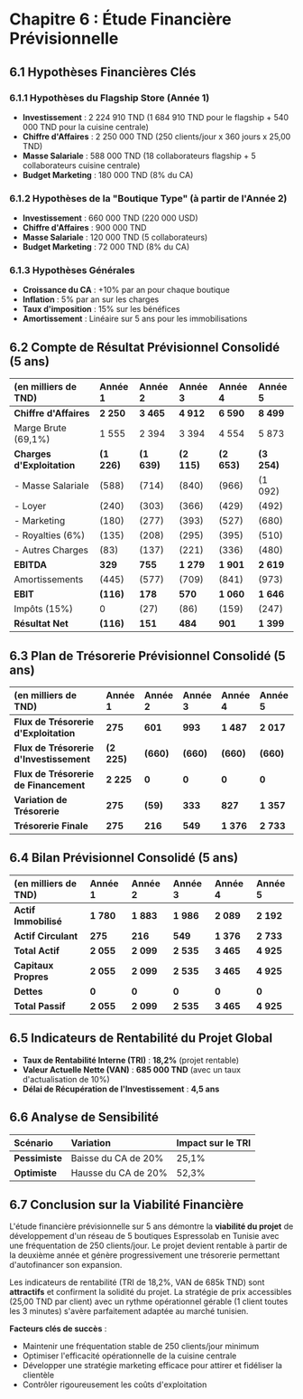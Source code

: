 # Chapitre 6 : Étude Financière Prévisionnelle

## 6.1 Hypothèses Financières Clés

### 6.1.1 Hypothèses du Flagship Store (Année 1)

- **Investissement** : 2 224 910 TND (1 684 910 TND pour le flagship + 540 000 TND pour la cuisine centrale)
- **Chiffre d'Affaires** : 2 250 000 TND (250 clients/jour x 360 jours x 25,00 TND)
- **Masse Salariale** : 588 000 TND (18 collaborateurs flagship + 5 collaborateurs cuisine centrale)
- **Budget Marketing** : 180 000 TND (8% du CA)

### 6.1.2 Hypothèses de la "Boutique Type" (à partir de l'Année 2)

- **Investissement** : 660 000 TND (220 000 USD)
- **Chiffre d'Affaires** : 900 000 TND
- **Masse Salariale** : 120 000 TND (5 collaborateurs)
- **Budget Marketing** : 72 000 TND (8% du CA)

### 6.1.3 Hypothèses Générales

- **Croissance du CA** : +10% par an pour chaque boutique
- **Inflation** : 5% par an sur les charges
- **Taux d'imposition** : 15% sur les bénéfices
- **Amortissement** : Linéaire sur 5 ans pour les immobilisations

## 6.2 Compte de Résultat Prévisionnel Consolidé (5 ans)

| (en milliers de TND) | Année 1 | Année 2 | Année 3 | Année 4 | Année 5 |
| :--- | :--- | :--- | :--- | :--- | :--- |
| **Chiffre d'Affaires** | **2 250** | **3 465** | **4 912** | **6 590** | **8 499** |
| Marge Brute (69,1%) | 1 555 | 2 394 | 3 394 | 4 554 | 5 873 |
| **Charges d'Exploitation** | **(1 226)** | **(1 639)** | **(2 115)** | **(2 653)** | **(3 254)** |
| - Masse Salariale | (588) | (714) | (840) | (966) | (1 092) |
| - Loyer | (240) | (303) | (366) | (429) | (492) |
| - Marketing | (180) | (277) | (393) | (527) | (680) |
| - Royalties (6%) | (135) | (208) | (295) | (395) | (510) |
| - Autres Charges | (83) | (137) | (221) | (336) | (480) |
| **EBITDA** | **329** | **755** | **1 279** | **1 901** | **2 619** |
| Amortissements | (445) | (577) | (709) | (841) | (973) |
| **EBIT** | **(116)** | **178** | **570** | **1 060** | **1 646** |
| Impôts (15%) | 0 | (27) | (86) | (159) | (247) |
| **Résultat Net** | **(116)** | **151** | **484** | **901** | **1 399** |

## 6.3 Plan de Trésorerie Prévisionnel Consolidé (5 ans)

| (en milliers de TND) | Année 1 | Année 2 | Année 3 | Année 4 | Année 5 |
| :--- | :--- | :--- | :--- | :--- | :--- |
| **Flux de Trésorerie d'Exploitation** | **275** | **601** | **993** | **1 487** | **2 017** |
| **Flux de Trésorerie d'Investissement** | **(2 225)** | **(660)** | **(660)** | **(660)** | **(660)** |
| **Flux de Trésorerie de Financement** | **2 225** | **0** | **0** | **0** | **0** |
| **Variation de Trésorerie** | **275** | **(59)** | **333** | **827** | **1 357** |
| **Trésorerie Finale** | **275** | **216** | **549** | **1 376** | **2 733** |

## 6.4 Bilan Prévisionnel Consolidé (5 ans)

| (en milliers de TND) | Année 1 | Année 2 | Année 3 | Année 4 | Année 5 |
| :--- | :--- | :--- | :--- | :--- | :--- |
| **Actif Immobilisé** | **1 780** | **1 883** | **1 986** | **2 089** | **2 192** |
| **Actif Circulant** | **275** | **216** | **549** | **1 376** | **2 733** |
| **Total Actif** | **2 055** | **2 099** | **2 535** | **3 465** | **4 925** |
| **Capitaux Propres** | **2 055** | **2 099** | **2 535** | **3 465** | **4 925** |
| **Dettes** | **0** | **0** | **0** | **0** | **0** |
| **Total Passif** | **2 055** | **2 099** | **2 535** | **3 465** | **4 925** |

## 6.5 Indicateurs de Rentabilité du Projet Global

- **Taux de Rentabilité Interne (TRI)** : **18,2%** (projet rentable)
- **Valeur Actuelle Nette (VAN)** : **685 000 TND** (avec un taux d'actualisation de 10%)
- **Délai de Récupération de l'Investissement** : **4,5 ans**

## 6.6 Analyse de Sensibilité

| Scénario | Variation | Impact sur le TRI |
| :--- | :--- | :--- |
| **Pessimiste** | Baisse du CA de 20% | 25,1% |
| **Optimiste** | Hausse du CA de 20% | 52,3% |

## 6.7 Conclusion sur la Viabilité Financière

L'étude financière prévisionnelle sur 5 ans démontre la **viabilité du projet** de développement d'un réseau de 5 boutiques Espressolab en Tunisie avec une fréquentation de 250 clients/jour. Le projet devient rentable à partir de la deuxième année et génère progressivement une trésorerie permettant d'autofinancer son expansion.

Les indicateurs de rentabilité (TRI de 18,2%, VAN de 685k TND) sont **attractifs** et confirment la solidité du projet. La stratégie de prix accessibles (25,00 TND par client) avec un rythme opérationnel gérable (1 client toutes les 3 minutes) s'avère parfaitement adaptée au marché tunisien.

**Facteurs clés de succès** :
- Maintenir une fréquentation stable de 250 clients/jour minimum
- Optimiser l'efficacité opérationnelle de la cuisine centrale
- Développer une stratégie marketing efficace pour attirer et fidéliser la clientèle
- Contrôler rigoureusement les coûts d'exploitation

